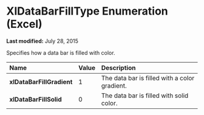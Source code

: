
# XlDataBarFillType Enumeration (Excel)

 **Last modified:** July 28, 2015

Specifies how a data bar is filled with color.


|**Name**|**Value**|**Description**|
|:-----|:-----|:-----|
| **xlDataBarFillGradient**|1|The data bar is filled with a color gradient.|
| **xlDataBarFillSolid**|0|The data bar is filled with solid color.|
